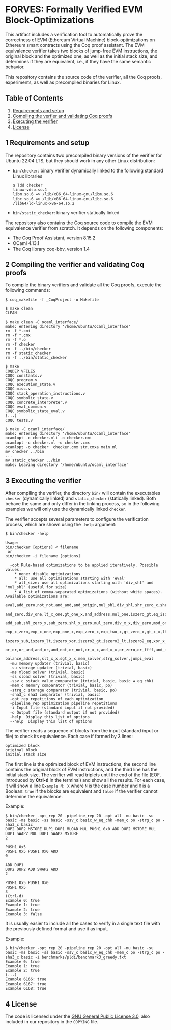 # FORVES: Formally Verified EVM Block-Optimizations

This artifact includes a verification tool to automatically prove the correctness of EVM (Ethereum Virtual Machine) block-optimizations on Ethereum smart contracts using the Coq proof assistant. The EVM equivalence verifier takes two blocks of jump-free EVM instructions, the original block and the optimized one, as well as the initial stack size, and determines if they are equivalent, i.e., if they have the same semantic behavior. 

This repository contains the source code of the verifier, all the Coq proofs, experiments, as well as precompiled binaries for Linux. 


## Table of Contents

1. [Requirements and setup](#requirements)
2. [Compiling the verfier and validating Coq proofs](#compiling)
3. [Executing the verifier](#executing)
4. [License](#license)

<a name="requirements"></a>
## 1 Requirements and setup

The repository contains two precompiled binary versions of the verifier for Ubuntu 22.04 LTS, but they should work in any other Linux distribution: 

   * `bin/checker`: binary verifier dynamically linked to the following standard Linux libraries
       
         $ ldd checker 
	     linux-vdso.so.1 
	     libm.so.6 => /lib/x86_64-linux-gnu/libm.so.6 
	     libc.so.6 => /lib/x86_64-linux-gnu/libc.so.6 
	     /lib64/ld-linux-x86-64.so.2 


   * `bin/static_checker`: binary verifier statically linked

The repository also contains the Coq source code to compile the EVM equivalence verifier from scratch. It depends on the following components:

   * The Coq Proof Assistant, version 8.15.2
   * OCaml 4.13.1
   * The Coq library coq-bbv, version 1.4

<a name="compiling"></a>
## 2 Compiling the verifier and validating Coq proofs

To compile the binary verifiers and validate all the Coq proofs, execute the following commands:

    $ coq_makefile -f _CoqProject -o Makefile

    $ make clean
    CLEAN

    $ make clean -C ocaml_interface/
    make: entering directory '/home/ubuntu/ocaml_interface'
    rm -f *.cmi
    rm -f *.cmx
    rm -f *.o
    rm -f checker
    rm -f ../bin/checker
    rm -f static_checker
    rm -f ../bin/static_checker

    $ make
    COQDEP VFILES
    COQC constants.v
    COQC program.v
    COQC execution_state.v
    COQC misc.v
    COQC stack_operation_instructions.v
    COQC symbolic_state.v
    COQC concrete_interpreter.v
    COQC eval_common.v
    COQC symbolic_state_eval.v
    (...)
    COQC tests.v

    $ make -C ocaml_interface/
    make: entering directory '/home/ubuntu/ocaml_interface'
    ocamlopt -c checker.mli -o checker.cmi
    ocamlopt -c checker.ml -o checker.cmx
    ocamlopt -o checker  checker.cmx str.cmxa main.ml 
    mv checker ../bin
    ...
    mv static_checker ../bin
    make: Leaving directory '/home/ubuntu/ocaml_interface'
    
<a name="executing"></a>
## 3 Executing the verifier

After compiling the verifier, the directory `bin/` will contain the executables  `checker` (dynamically linked) and `static_checker` (statically linked). Both behave the same and only differ in the linking process, so in the following examples we will only use the dynamically linked `checker`.

The verifier accepts several parameters to configure the verification process, which are shown using the `-help` argument: 

    $ bin/checker -help

    Usage:
    bin/checker [options] < filename
     or
    bin/checker -i filename [options]

      -opt Rule-based optimizations to be applied iteratively. Possible values:
        * none: disable optimizations
        * all: use all optimizations starting with 'eval'
        * all_size: use all optimizations starting with 'div_shl' and 'mul_shl' (useful for size)
        * A list of comma-separated optimizations (without white spaces). Available optimizations are: 
            eval,add_zero,not_not,and_and,and_origin,mul_shl,div_shl,shr_zero_x,shr_x_zero,eq_zero,sub_x_x,
            and_zero,div_one,lt_x_one,gt_one_x,and_address,mul_one,iszero_gt,eq_iszero,and_caller,iszero3,
            add_sub,shl_zero_x,sub_zero,shl_x_zero,mul_zero,div_x_x,div_zero,mod_one,mod_zero,mod_x_x,
            exp_x_zero,exp_x_one,exp_one_x,exp_zero_x,exp_two_x,gt_zero_x,gt_x_x,lt_x_zero,lt_x_x,eq_x_x,
            iszero_sub,iszero_lt,iszero_xor,iszero2_gt,iszero2_lt,iszero2_eq,xor_x_x,xor_zero,xor_xor,       
            or_or,or_and,and_or,and_not,or_not,or_x_x,and_x_x,or_zero,or_ffff,and_ffff,and_coinbase,
            balance_address,slt_x_x,sgt_x_x,mem_solver,strg_solver,jumpi_eval
      -mu memory updater (trivial, basic)
      -su storage updater (trivial, basic)
      -ms mload solver (trivial, basic)
      -ss sload solver (trivial, basic)
      -ssv_c sstack_value comparator (trivial, basic, basic_w_eq_chk)
      -mem_c memory comparator (trivial, basic, po)
      -strg_c storage comparator (trivial, basic, po)
      -sha3_c sha3 comparator (trivial, basic)
      -opt_rep repetitions of each optimization
      -pipeline_rep optimization pipeline repetitions
      -i Input file (standard input if not provided)
      -o Output file (standard output if not provided)
      -help  Display this list of options
      --help  Display this list of options

The verifier reads a sequence of blocks from the input (standard input or file) to check its equivalence. Each case if formed by 3 lines:    

    optimized block
    original block
    initial stack size

The first line is the optimized block of EVM instructions, the second line contains the original block of EVM instructions, and the third line has the initial stack size. The verifier will read triplets until the end of the file (EOF, introduced by **Ctrl-d** in the terminal) and show all the results. For each case, it will show a line `Example N: X` where `N` is the case number and `X` is a Boolean: `true` if the blocks are equivalent and `false` if the verifier cannot determine the equivalence.

Example:

    $ bin/checker -opt_rep 20 -pipeline_rep 20 -opt all -mu basic -su basic -ms basic -ss basic -ssv_c basic_w_eq_chk -mem_c po -strg_c po -sha3_c basic
    DUP2 DUP2 MSTORE DUP1 DUP1 MLOAD MUL PUSH1 0x0 ADD DUP2 MSTORE MUL
    DUP1 SWAP2 MUL DUP1 SWAP2 MSTORE
    2

    PUSH1 0x5
    PUSH1 0x5 PUSH1 0x0 ADD
    0

    ADD DUP1
    DUP2 DUP2 ADD SWAP2 ADD
    2

    PUSH1 0x5 PUSH1 0x0
    PUSH1 0x5 
    3
    (Ctrl-d)
    Example 0: true
    Example 1: true
    Example 2: true
    Example 3: false


It is usually easier to include all the cases to verify in a single text file with the previously defined format and use it as input.

Example:

    $ bin/checker -opt_rep 20 -pipeline_rep 20 -opt all -mu basic -su basic -ms basic -ss basic -ssv_c basic_w_eq_chk -mem_c po -strg_c po -sha3_c basic -i benchmarks/pldi/benchmark3_greedy.txt 
    Example 0: true
    Example 1: true
    Example 2: true
    (...)
    Example 6166: true
    Example 6167: true
    Example 6168: true



<a name="license"></a>
## 4 License

The code is licensed under the [GNU General Public License 3.0](https://www.gnu.org/licenses/gpl-3.0.html), also included in our repository in the `COPYING` file.

